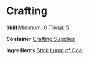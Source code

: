 <!-- TITLE: Simple Torch -->
<!-- SUBTITLE: A basic torch made of wood and coal -->

# Crafting
**Skill**
Minimum: 0
Trivial: 5

**Container**
[Crafting Supplies](crafting-supplies)

**Ingredients**
[Stick](stick)
[Lump of Coal](lump-of-coal)